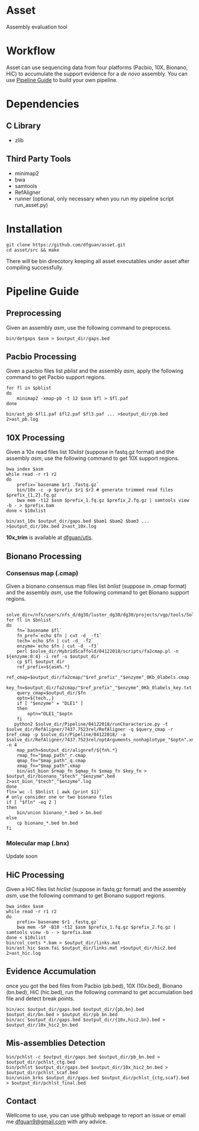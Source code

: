 # Asset
Assembly evaluation tool

# Workflow
Asset can use sequencing data from four platforms (Pacbio, 10X, Bionano, HiC) to accumulate the support evidence for a *de novo* assembly. You can use [Pipeline Guide](#pg) to build your own pipeline. 


# Dependencies
## C Library
- zlib

## Third Party Tools
- minimap2
- bwa 
- samtools
- RefAligner
- runner (optional, only necessary when you run my pipeline script run_asset.py)


# Installation

```
git clone https://github.com/dfguan/asset.git
cd asset/src && make
```
There will be bin direcotory keeping all asset executables under asset after compiling successfully.

# <a name="pg"> Pipeline Guide </a>
## Preprocessing
Given an assembly *asm*, use the following command to preprocess.

```
bin/detgaps $asm > $output_dir/gaps.bed
``` 

## Pacbio Processing
Given a pacbio files list *pblist* and the assembly *asm*, apply the following command to get Pacbio support regions.

```
for fl in $pblist
do
	minimap2 -xmap-pb -t 12 $asm $fl > $fl.paf
done

bin/ast_pb $fl1.paf $fl2.paf $fl3.paf ... >$output_dir/pb.bed 2>ast_pb.log
```

## 10X Processing
Given a 10x read files list *10xlist* (suppose in fastq.gz format) and the assembly *asm*, use the following command to get 10X support regions.

```
bwa index $asm
while read -r r1 r2
do
	prefix=`basename $r1 .fastq.gz`
	bin/10x -c -p $prefix $r1 $r2 # generate trimmed read files $prefix_{1,2}.fq.gz
	bwa mem -t12 $asm $prefix_1.fq.gz $prefix_2.fq.gz | samtools view -b - > $prefix.bam
done < $10xlist

bin/ast_10x $output_dir/gaps.bed $bam1 $bam2 $bam3 ... >$output_dir/10x.bed 2>ast_10x.log

```
**10x_trim** is available at [dfguan/utls](https://github.com/dfguan/utls).
## Bionano Processing
### Consensus map (.cmap)
Given a bionano consensus map files list *bnlist* (suppose in .cmap format) and the assembly *asm*, use the following command to get Bionano support regions.

```

solve_dir=/nfs/users/nfs_d/dg30/luster_dg30/dg30/projects/vgp/tools/Solve3.2.1_04122018/
for fl in $bnlist
do
	fn=`basename $fl`
	fn_pref=`echo $fn | cut -d_ -f1`
	tech=`echo $fn | cut -d_ -f2`
	enzyme=`echo $fn | cut -d_ -f3`
	perl $solve_dir/HybridScaffold/04122018/scripts/fa2cmap.pl -n ${enzyme:0:4} -i ref -o $output_dir
	cp $fl $output_dir
	ref_prefix=${asm%.*}
	ref_cmap=$output_dir/fa2cmap/"$ref_prefix"_"$enzyme"_0Kb_0labels.cmap
	key_fn=$output_dir/fa2cmap/"$ref_prefix"_"$enzyme"_0Kb_0labels_key.txt
	query_cmap=$output_dir/$fn
	optn=${tech,,}
	if [ "$enzyme" = "DLE1" ]
	then
		optn="DLE1_"$optn
	fi
   python2 $solve_dir/Pipeline/04122018/runCharacterize.py -t   $solve_dir/RefAligner/7437.7523rel/RefAligner -q $query_cmap -r  $ref_cmap -p $solve_dir/Pipeline/04122018/ -a $solve_dir/RefAligner/7437.7523rel/optArguments_nonhaplotype_"$optn".xml -n 4
	map_path=$output_dir/alignref/${fn%.*} 
	rmap_fn="$map_path"_r.cmap
	qmap_fn="$map_path"_q.cmap
	xmap_fn="$map_path".xmap
	bin/ast_bion $rmap_fn $qmap_fn $xmap_fn $key_fn > $output_dir/bionano_"$tech"_"$enzyme".bed 2>ast_bion_"$tech"_"$enzyme".log
done
fln=`wc -l $bnlist | awk {print $1}`
# only consider one or two bionano files
if [ "$fln" -eq 2 ]
then
	bin/union bionano_*.bed > bn.bed
else
	cp bionano_*.bed bn.bed
fi
```

### Molecular map (.bnx)

Update soon

## HiC Processing 
Given a HiC files list *hiclist* (suppose in fastq.gz format) and the assembly *asm*, use the following command to get Bionano support regions.

```
bwa index $asm
while read -r r1 r2
do
	prefix=`basename $r1 .fastq.gz`
	bwa mem -SP -B10 -t12 $asm $prefix_1.fq.gz $prefix_2.fq.gz | samtools view -b - > $prefix.bam
done < $10xlist
bin/col_conts *.bam > $output_dir/links.mat
bin/ast_hic $asm.fai $output_dir/links.mat >$output_dir/hic2.bed 2>ast_hic.log

```

## Evidence Accumulation 
once you got the bed files from Pacbio (pb.bed), 10X (10x.bed), Bionano (bn.bed), HiC (hic.bed), run the following command to get accumulation bed file and detect break points.

```
bin/acc $output_dir/gaps.bed $output_dir/{pb,bn}.bed $output_dir/bn.bed > $output_dir/pb_bn.bed 
bin/acc $output_dir/gaps.bed $output_dir/{10x,hic2,bn}.bed > $output_dir/10x_hic2_bn.bed  
```

## Mis-assemblies Detection
```
bin/pchlst -c $output_dir/gaps.bed $output_dir/pb_bn.bed > $output_dir/pchlst_ctg.bed
bin/pchlst $output_dir/gaps.bed $output_dir/10x_hic2_bn.bed > $output_dir/pchlst_scaf.bed 
bin/union_brks $output_dir/gaps.bed $output_dir/pchlst_{ctg,scaf}.bed > $output_dir/pchlst_final.bed
```

## Contact
Wellcome to use, you can use github webpage to report an issue or email me dfguan9@gmail.com with any advice.
